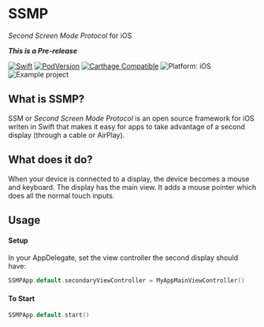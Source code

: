 # SSMP
*Second Screen Mode Protocol* for iOS

***This is a Pre-release***

<p>
<a href="https://developer.apple.com/swift/"><img src="https://img.shields.io/badge/Swift-4.2-orange.svg?style=flat" style="max-height: 300px;" alt="Swift"/></a>
<a href="https://cocoapods.org/pods/SSMP"><img src="https://img.shields.io/cocoapods/v/SSMP.svg" style="max-height: 300px;" alt="PodVersion"/></a>
<a href="https://github.com/Carthage/Carthage"><img src="https://img.shields.io/badge/Carthage-compatible-4bc51d.svg?style=flat" style="max-height: 300px;" alt="Carthage Compatible"/></a>
<img src="https://img.shields.io/badge/platform-iOS-lightgrey.svg" style="max-height: 300px;" alt="Platform: iOS">
<br>

<img src="readmeResources/showcase.gif" style="max-height: 4480px;" alt="Example project">

## What is SSMP?
SSM or *Second Screen Mode Protocol* is an open source framework for iOS writen in Swift that makes it easy for apps to take advantage of a second display (through a cable or AirPlay).

## What does it do?
When your device is connected to a display, the device becomes a mouse and keyboard. The display has the main view. It adds a mouse pointer which does all the normal touch inputs.

## Usage

#### Setup
In your AppDelegate, set the view controller the second display should have:
```swift
SSMPApp.default.secondaryViewController = MyAppMainViewController()
```

#### To Start
```swift
SSMPApp.default.start()
```
